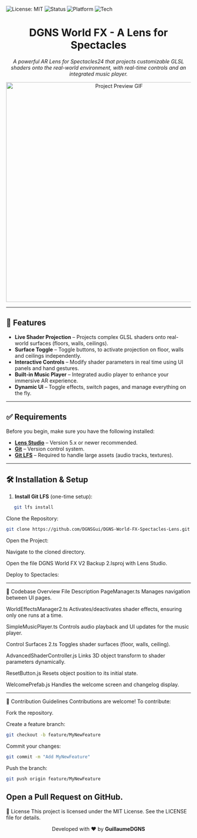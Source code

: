 ![License: MIT](https://img.shields.io/badge/License-MIT-yellow.svg)
![Status](https://img.shields.io/badge/Status-Active-brightgreen.svg)
![Platform](https://img.shields.io/badge/Platform-Snap_Spectacles24-black.svg)
![Tech](https://img.shields.io/badge/Powered_by-Lens_Studio_5.10-yellow.svg)

<h1 align="center">DGNS World FX - A Lens for Spectacles</h1>

<p align="center">
  <em>A powerful AR Lens for Spectacles24 that projects customizable GLSL shaders onto the real-world environment, with real-time controls and an integrated music player.</em>
</p>

<p align="center">
  <img src="https://github.com/user-attachments/assets/c7addd51-6d8b-4256-bea1-762c554f133a" alt="Project Preview GIF" width="600"/>
</p>


---

## 🚀 Features

- **Live Shader Projection** – Projects complex GLSL shaders onto real-world surfaces (floors, walls, ceilings).
- **Surface Toggle** – Toggle buttons, to activate projection on floor, walls and ceilings independently.
- **Interactive Controls** – Modify shader parameters in real time using UI panels and hand gestures.
- **Built-in Music Player** – Integrated audio player to enhance your immersive AR experience.
- **Dynamic UI** – Toggle effects, switch pages, and manage everything on the fly.

---

## ✅ Requirements

Before you begin, make sure you have the following installed:

- **[Lens Studio](https://lensstudio.snapchat.com/)** – Version 5.x or newer recommended.
- **[Git](https://git-scm.com/)** – Version control system.
- **[Git LFS](https://git-lfs.com/)** – Required to handle large assets (audio tracks, textures).

---

## 🛠️ Installation & Setup

1. **Install Git LFS** (one-time setup):
```bash
   git lfs install
```
Clone the Repository:

```bash
git clone https://github.com/DGNSGui/DGNS-World-FX-Spectacles-Lens.git
```
Open the Project:

Navigate to the cloned directory.

Open the file DGNS World FX V2 Backup 2.lsproj with Lens Studio.


Deploy to Spectacles:

---

📂 Codebase Overview
File	Description
PageManager.ts	Manages navigation between UI pages.

WorldEffectsManager2.ts	Activates/deactivates shader effects, ensuring only one runs at a time.

SimpleMusicPlayer.ts	Controls audio playback and UI updates for the music player.

Control Surfaces 2.ts	Toggles shader surfaces (floor, walls, ceiling).

AdvancedShaderController.js	Links 3D object transform to shader parameters dynamically.

ResetButton.js	Resets object position to its initial state.

WelcomePrefab.js	Handles the welcome screen and changelog display.

---

🤝 Contribution Guidelines
Contributions are welcome! To contribute:

Fork the repository.

Create a feature branch:

```bash
git checkout -b feature/MyNewFeature
```
Commit your changes:

```bash
git commit -m "Add MyNewFeature"
```
Push the branch:

```bash
git push origin feature/MyNewFeature
```
Open a Pull Request on GitHub.
---
📄 License
This project is licensed under the MIT License.
See the LICENSE file for details.

<p align="center"> Developed with ❤️ by <strong>GuillaumeDGNS</strong> </p>
